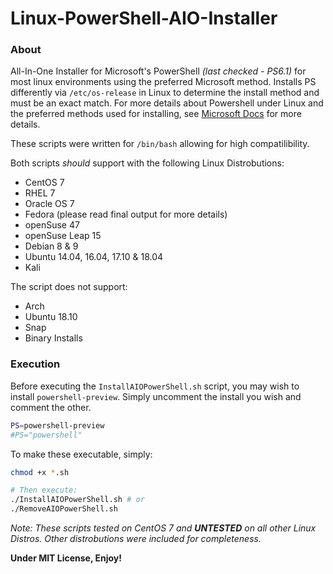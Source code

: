 # Linux-PowerShell-AIO-Installer
### About
All-In-One Installer for Microsoft's PowerShell *(last checked - PS6.1)* for most linux environments using the preferred Microsoft method.  Installs PS differently via ```/etc/os-release``` in Linux to determine the install method and must be an exact match.  For more details about Powershell under Linux and the preferred methods used for installing, see [Microsoft Docs](https://docs.microsoft.com/en-us/powershell/scripting/install/installing-powershell-core-on-linux?view=powershell-6) for more details.

These scripts were written for ```/bin/bash``` allowing for high compatilibility.

Both scripts *should* support with the following Linux Distrobutions:
* CentOS 7
* RHEL 7
* Oracle OS 7
* Fedora (please read final output for more details)
* openSuse 47
* openSuse Leap 15
* Debian 8 & 9
* Ubuntu 14.04, 16.04, 17.10 & 18.04
* Kali

The script does not support:
* Arch
* Ubuntu 18.10
* Snap
* Binary Installs

### Execution

Before executing the ```InstallAIOPowerShell.sh``` script, you may wish to install ```powershell-preview```.  Simply uncomment the install you wish and comment the other.

```bash
PS=powershell-preview
#PS="powershell"
```

To make these executable, simply:

```bash
chmod +x *.sh

# Then execute:
./InstallAIOPowerShell.sh # or
./RemoveAIOPowerShell.sh
```

*Note: These scripts tested on CentOS 7 and **UNTESTED** on all other Linux Distros. Other distrobutions were included for completeness.*

**Under MIT License, Enjoy!**
